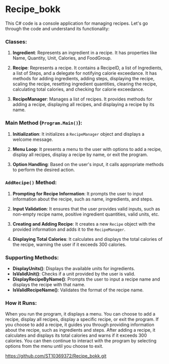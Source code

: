 # Recipe_bokk

This C# code is a console application for managing recipes. Let's go through the code and understand its functionality:

### Classes:

1. **Ingredient**: Represents an ingredient in a recipe. It has properties like Name, Quantity, Unit, Calories, and FoodGroup.

2. **Recipe**: Represents a recipe. It contains a RecipeID, a list of Ingredients, a list of Steps, and a delegate for notifying calorie exceedance. It has methods for adding ingredients, adding steps, displaying the recipe, scaling the recipe, resetting ingredient quantities, clearing the recipe, calculating total calories, and checking for calorie exceedance.

3. **RecipeManager**: Manages a list of recipes. It provides methods for adding a recipe, displaying all recipes, and displaying a recipe by its name.

### Main Method (`Program.Main()`):

1. **Initialization**: It initializes a `RecipeManager` object and displays a welcome message.

2. **Menu Loop**: It presents a menu to the user with options to add a recipe, display all recipes, display a recipe by name, or exit the program.

3. **Option Handling**: Based on the user's input, it calls appropriate methods to perform the desired action.

### `AddRecipe()` Method:

1. **Prompting for Recipe Information**: It prompts the user to input information about the recipe, such as name, ingredients, and steps.

2. **Input Validation**: It ensures that the user provides valid inputs, such as non-empty recipe name, positive ingredient quantities, valid units, etc.

3. **Creating and Adding Recipe**: It creates a new `Recipe` object with the provided information and adds it to the `RecipeManager`.

4. **Displaying Total Calories**: It calculates and displays the total calories of the recipe, warning the user if it exceeds 300 calories.

### Supporting Methods:

- **DisplayUnits()**: Displays the available units for ingredients.
- **IsValidUnit()**: Checks if a unit provided by the user is valid.
- **DisplayRecipeByName()**: Prompts the user to input a recipe name and displays the recipe with that name.
- **IsValidRecipeName()**: Validates the format of the recipe name.

### How it Runs:

When you run the program, it displays a menu. You can choose to add a recipe, display all recipes, display a specific recipe, or exit the program. If you choose to add a recipe, it guides you through providing information about the recipe, such as ingredients and steps. After adding a recipe, it calculates and displays its total calories and warns if it exceeds 300 calories. You can then continue to interact with the program by selecting options from the menu until you choose to exit.

https://github.com/ST10369372/Recipe_bokk.git
